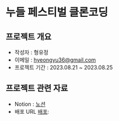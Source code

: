 # 누들 페스티벌 클론코딩

## 프로젝트 개요

- 작성자 : 형유정
- 이메일 : hyeongyu36@gmail.com
- 프로젝트 기간 : 2023.08.21 ~ 2023.08.25

## 프로젝트 관련 자료

- Notion : [노션](https://www.notion.so/Visual-code-6b8256567a0148f88f9fa85bfefcd1b0)
- 배포 URL [배포](http://hyeongyu36.dothome.co.kr/):
